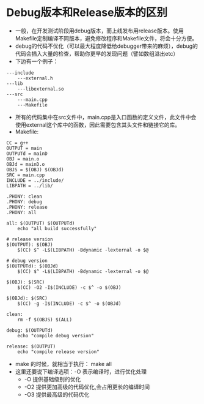 # Debug版本和Release版本的区别

* 一般，在开发测试阶段用debug版本，而上线发布用release版本。使用Makefile定制编译不同版本，避免修改程序和Makefile文件，将会十分方便。
* debug的代码不优化（可以最大程度降低给debugger带来的麻烦），debug的代码会插入大量的检查，帮助你更早的发现问题（譬如数组溢出etc）
* 下边有一个例子：

```linux
---include
	---external.h
---lib
	---libexternal.so
---src
	---main.cpp
	---Makefile
```

* 所有的代码集中在src文件中，main.cpp是入口函数的定义文件，此文件中会使用external这个库中的函数，因此需要包含其头文件和链接它的库。
* Makefile:

```linux
CC = g++
OUTPUT = main
OUTPUTd = mainD
OBJ = main.o
OBJd = mainD.o
OBJS = $(OBJ) $(OBJd)
SRC = main.cpp
INCLUDE = ../include/
LIBPATH = ../lib/

.PHONY: clean
.PHONY: debug
.PHONY: release
.PHONY: all

all: $(OUTPUT) $(OUTPUTd)
    echo "all build successfully"

# release version
$(OUTPUT): $(OBJ)
    $(CC) $^ -L$(LIBPATH) -Bdynamic -lexternal -o $@

# debug version
$(OUTPUTd): $(OBJd)
    $(CC) $^ -L$(LIBPATH) -Bdynamic -lexternal -o $@

$(OBJ): $(SRC)
    $(CC) -O2 -I$(INCLUDE) -c $^ -o $(OBJ)

$(OBJd): $(SRC)
    $(CC) -g -I$(INCLUDE) -c $^ -o $(OBJd)

clean:
    rm -f $(OBJS) $(ALL)

debug: $(OUTPUTd)
    echo "compile debug version"

release: $(OUTPUT)
    echo "compile release version"
```

* make 的时候，就相当于执行： make all
* 这里还要说下编译选项：-O 表示编译时，进行优化处理
  * -O 提供基础级别的优化
  * -O2 提供更加高级的代码优化,会占用更长的编译时间
  * -O3 提供最高级的代码优化